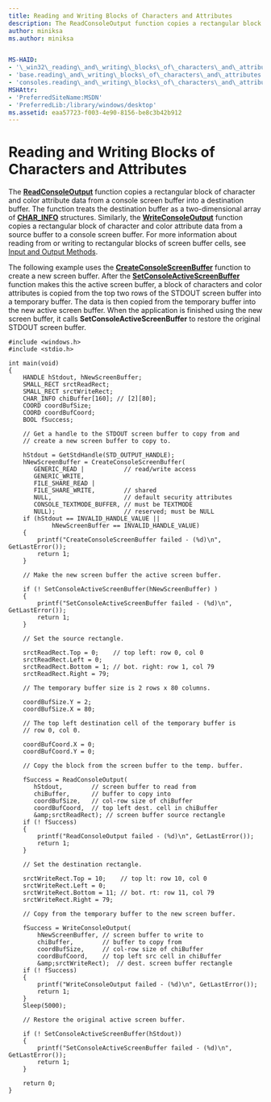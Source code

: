 ```yaml
---
title: Reading and Writing Blocks of Characters and Attributes
description: The ReadConsoleOutput function copies a rectangular block of character and color attribute data from a console screen buffer into a destination buffer.
author: miniksa
ms.author: miniksa


MS-HAID:
- '\_win32\_reading\_and\_writing\_blocks\_of\_characters\_and\_attributes'
- 'base.reading\_and\_writing\_blocks\_of\_characters\_and\_attributes'
- 'consoles.reading\_and\_writing\_blocks\_of\_characters\_and\_attributes'
MSHAttr:
- 'PreferredSiteName:MSDN'
- 'PreferredLib:/library/windows/desktop'
ms.assetid: eaa57723-f003-4e90-8156-be8c3b42b912
---
```


# Reading and Writing Blocks of Characters and Attributes


The [**ReadConsoleOutput**](readconsoleoutput.md) function copies a rectangular block of character and color attribute data from a console screen buffer into a destination buffer. The function treats the destination buffer as a two-dimensional array of [**CHAR\_INFO**](char-info-str.md) structures. Similarly, the [**WriteConsoleOutput**](writeconsoleoutput.md) function copies a rectangular block of character and color attribute data from a source buffer to a console screen buffer. For more information about reading from or writing to rectangular blocks of screen buffer cells, see [Input and Output Methods](input-and-output-methods.md).

The following example uses the [**CreateConsoleScreenBuffer**](createconsolescreenbuffer.md) function to create a new screen buffer. After the [**SetConsoleActiveScreenBuffer**](setconsoleactivescreenbuffer.md) function makes this the active screen buffer, a block of characters and color attributes is copied from the top two rows of the STDOUT screen buffer into a temporary buffer. The data is then copied from the temporary buffer into the new active screen buffer. When the application is finished using the new screen buffer, it calls **SetConsoleActiveScreenBuffer** to restore the original STDOUT screen buffer.

```ManagedCPlusPlus
#include <windows.h> 
#include <stdio.h>
 
int main(void) 
{ 
    HANDLE hStdout, hNewScreenBuffer; 
    SMALL_RECT srctReadRect; 
    SMALL_RECT srctWriteRect; 
    CHAR_INFO chiBuffer[160]; // [2][80]; 
    COORD coordBufSize; 
    COORD coordBufCoord; 
    BOOL fSuccess; 
 
    // Get a handle to the STDOUT screen buffer to copy from and 
    // create a new screen buffer to copy to. 
 
    hStdout = GetStdHandle(STD_OUTPUT_HANDLE); 
    hNewScreenBuffer = CreateConsoleScreenBuffer( 
       GENERIC_READ |           // read/write access 
       GENERIC_WRITE, 
       FILE_SHARE_READ | 
       FILE_SHARE_WRITE,        // shared 
       NULL,                    // default security attributes 
       CONSOLE_TEXTMODE_BUFFER, // must be TEXTMODE 
       NULL);                   // reserved; must be NULL 
    if (hStdout == INVALID_HANDLE_VALUE || 
            hNewScreenBuffer == INVALID_HANDLE_VALUE) 
    {
        printf("CreateConsoleScreenBuffer failed - (%d)\n", GetLastError()); 
        return 1;
    }
 
    // Make the new screen buffer the active screen buffer. 
 
    if (! SetConsoleActiveScreenBuffer(hNewScreenBuffer) ) 
    {
        printf("SetConsoleActiveScreenBuffer failed - (%d)\n", GetLastError()); 
        return 1;
    }
 
    // Set the source rectangle. 
 
    srctReadRect.Top = 0;    // top left: row 0, col 0 
    srctReadRect.Left = 0; 
    srctReadRect.Bottom = 1; // bot. right: row 1, col 79 
    srctReadRect.Right = 79; 
 
    // The temporary buffer size is 2 rows x 80 columns. 
 
    coordBufSize.Y = 2; 
    coordBufSize.X = 80; 
 
    // The top left destination cell of the temporary buffer is 
    // row 0, col 0. 
 
    coordBufCoord.X = 0; 
    coordBufCoord.Y = 0; 
 
    // Copy the block from the screen buffer to the temp. buffer. 
 
    fSuccess = ReadConsoleOutput( 
       hStdout,        // screen buffer to read from 
       chiBuffer,      // buffer to copy into 
       coordBufSize,   // col-row size of chiBuffer 
       coordBufCoord,  // top left dest. cell in chiBuffer 
       &amp;srctReadRect); // screen buffer source rectangle 
    if (! fSuccess) 
    {
        printf("ReadConsoleOutput failed - (%d)\n", GetLastError()); 
        return 1;
    }
 
    // Set the destination rectangle. 
 
    srctWriteRect.Top = 10;    // top lt: row 10, col 0 
    srctWriteRect.Left = 0; 
    srctWriteRect.Bottom = 11; // bot. rt: row 11, col 79 
    srctWriteRect.Right = 79; 
 
    // Copy from the temporary buffer to the new screen buffer. 
 
    fSuccess = WriteConsoleOutput( 
        hNewScreenBuffer, // screen buffer to write to 
        chiBuffer,        // buffer to copy from 
        coordBufSize,     // col-row size of chiBuffer 
        coordBufCoord,    // top left src cell in chiBuffer 
        &amp;srctWriteRect);  // dest. screen buffer rectangle 
    if (! fSuccess) 
    {
        printf("WriteConsoleOutput failed - (%d)\n", GetLastError()); 
        return 1;
    }
    Sleep(5000); 
 
    // Restore the original active screen buffer. 
 
    if (! SetConsoleActiveScreenBuffer(hStdout)) 
    {
        printf("SetConsoleActiveScreenBuffer failed - (%d)\n", GetLastError()); 
        return 1;
    }

    return 0;
}
```

 

 




